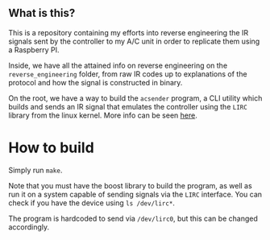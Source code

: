 What is this?
-------------
This is a repository containing my efforts into reverse engineering the IR signals sent by the controller to my A/C unit in order to replicate them using a Raspberry PI.

Inside, we have all the attained info on reverse engineering on the `reverse_engineering` folder, from raw IR codes up to explanations of the protocol and how the signal is constructed in binary.

On the root, we have a way to build the `acsender` program, a CLI utility which builds and sends an IR signal that emulates the controller using the `LIRC` library from the linux kernel. More info can be seen [here](https://www.kernel.org/doc/html/v6.6/userspace-api/media/rc/lirc-dev.html?highlight=lirc).

# How to build
Simply run `make`.

Note that you must have the boost library to build the program, as well as run it on a system capable of sending signals via the `LIRC` interface. You can check if you have the device using `ls /dev/lirc*`. 

The program is hardcoded to send via `/dev/lirc0`, but this can be changed accordingly.
